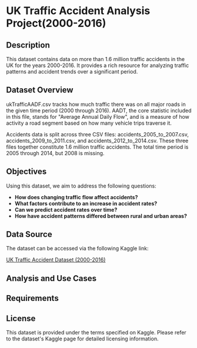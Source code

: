 # UK Traffic Accident Analysis Project(2000-2016)

## Description

This dataset contains data on more than 1.6 million traffic accidents in the UK for the years 2000-2016. It provides a rich resource for analyzing traffic patterns and accident trends over a significant period.

## Dataset Overview

ukTrafficAADF.csv tracks how much traffic there was on all major roads in the given time period (2000 through 2016). AADT, the core statistic included in this file, stands for "Average Annual Daily Flow", and is a measure of how activity a road segment based on how many vehicle trips traverse it.

Accidents data is split across three CSV files: accidents_2005_to_2007.csv, accidents_2009_to_2011.csv, and accidents_2012_to_2014.csv. These three files together constitute 1.6 million traffic accidents. The total time period is 2005 through 2014, but 2008 is missing.

## Objectives

Using this dataset, we aim to address the following questions:

- **How does changing traffic flow affect accidents?**
- **What factors contribute to an increase in accident rates?**
- **Can we predict accident rates over time?**
- **How have accident patterns differed between rural and urban areas?**

## Data Source

The dataset can be accessed via the following Kaggle link:

[UK Traffic Accident Dataset (2000-2016)](https://www.kaggle.com/daveianhickey/2000-16-traffic-flow-england-scotland-wales)

## Analysis and Use Cases

## Requirements

## License

This dataset is provided under the terms specified on Kaggle. Please refer to the dataset's Kaggle page for detailed licensing information.


